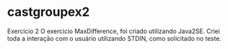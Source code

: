 # castgroupex2
Exercicio 2
O exercicio MaxDifference, foi criado utilizando Java2SE.
Criei toda a interação com o usuário utilizando STDIN, como solicitado no teste.
